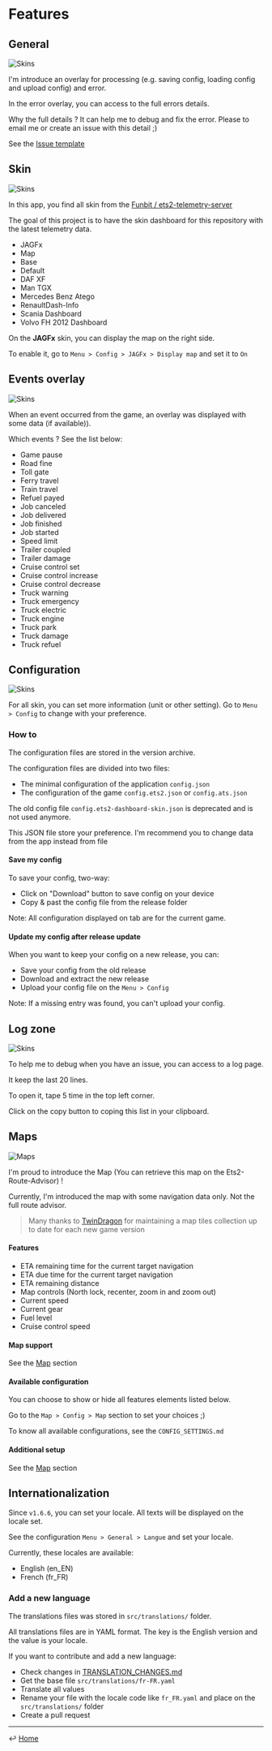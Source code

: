 # Features

## General

![Skins](screens/error.png)

I'm introduce an overlay for processing (e.g. saving config, loading config and upload config) and error.

In the error overlay, you can access to the full errors details.

Why the full details ? It can help me to debug and fix the error. Please to email me or create an issue with this detail ;)

See the [Issue template](https://github.com/JAGFx/ets2-dashboard-skin/issues/new?assignees=&labels=bug%2C+feature%2Ftodo&template=bug_report.md&title=) 

## Skin

![Skins](screens/skins.png)

In this app, you find all skin from the [Funbit / ets2-telemetry-server](https://github.com/Funbit/ets2-telemetry-server)

The goal of this project is to have the skin dashboard for this repository with the latest telemetry data.

- JAGFx
- Map
- Base
- Default
- DAF XF
- Man TGX
- Mercedes Benz Atego
- RenaultDash-Info
- Scania Dashboard
- Volvo FH 2012 Dashboard

On the **JAGFx** skin, you can display the map on the right side.

To enable it, go to `Menu > Config > JAGFx > Display map` and set it to `On`

## Events overlay

![Skins](screens/event-overlay.png)

When an event occurred from the game, an overlay was displayed with some data (if available)).

Which events ? See the list below:

- Game pause
- Road fine
- Toll gate
- Ferry travel
- Train travel
- Refuel payed
- Job canceled
- Job delivered
- Job finished
- Job started
- Speed limit
- Trailer coupled
- Trailer damage
- Cruise control set
- Cruise control increase
- Cruise control decrease
- Truck warning
- Truck emergency
- Truck electric
- Truck engine
- Truck park
- Truck damage
- Truck refuel

## Configuration

![Skins](screens/config.png)

For all skin, you can set more information (unit or other setting).
Go to `Menu > Config` to change with your preference.

### How to

The configuration files are stored in the version archive.

The configuration files are divided into two files:

- The minimal configuration of the application `config.json`
- The configuration of the game `config.ets2.json` or `config.ats.json`

The old config file `config.ets2-dashboard-skin.json` is deprecated and is not used anymore.

This JSON file store your preference. I'm recommend you to change data from the app instead from file

#### Save my config

To save your config, two-way:
- Click on "Download" button to save config on your device
- Copy & past the config file from the release folder 

Note: All configuration displayed on tab are for the current game.

#### Update my config after release update

When you want to keep your config on a new release, you can:
- Save your config from the old release
- Download and extract the new release
- Upload your config file on the `Menu > Config`

Note: If a missing entry was found, you can't upload your config.

## Log zone

![Skins](screens/log.png)

To help me to debug when you have an issue, you can access to a log page.

It keep the last 20 lines.

To open it, tape 5 time in the top left corner.

Click on the copy button to coping this list in your clipboard.

## Maps

![Maps](../public/img/screenshots/maps.png)

I'm proud to introduce the Map (You can retrieve this map on the Ets2-Route-Advisor) !

Currently, I'm introduced the map with some navigation data only. Not the full route advisor.

> Many thanks to [TwinDragon](https://github.com/TwinDragon) for maintaining a map tiles collection up to date for each new game version

#### Features

- ETA remaining time for the current target navigation
- ETA due time for the current target navigation
- ETA remaining distance
- Map controls (North lock, recenter, zoom in and zoom out)
- Current speed
- Current gear
- Fuel level
- Cruise control speed

#### Map support

See the [Map](./MAP.md) section

#### Available configuration

You can choose to show or hide all features elements listed below.

Go to the `Map > Config > Map` section to set your choices ;)

To know all available configurations, see the `CONFIG_SETTINGS.md`

#### Additional setup

See the [Map](./MAP.md) section

## Internationalization

Since `v1.6.6`, you can set your locale. All texts will be displayed on the locale set.

See the configuration  `Menu > General > Langue` and set your locale.

Currently, these locales are available:

- English (en_EN)
- French (fr_FR)

### Add a new language

The translations files was stored in `src/translations/` folder.

All translations files are in YAML format. The key is the English version and the value is your locale.

If you want to contribute and add a new language: 

- Check changes in [TRANSLATION_CHANGES.md](TRANSLATION_CHANGES.md)
- Get the base file `src/translations/fr-FR.yaml`
- Translate all values
- Rename your file with the locale code like `fr_FR.yaml` and place on the `src/translations/` folder
- Create a pull request


---
↩️ [Home](../README.md)
